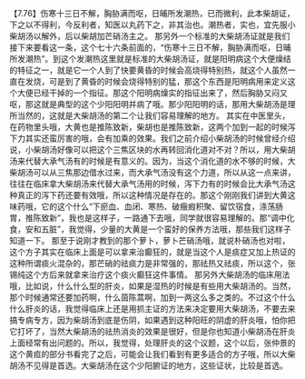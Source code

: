 【7.76】伤寒十三日不解，胸胁满而呕，日晡所发潮热，已而微利，此本柴胡证，下之以不得利，今反利者，知医以丸药下之，非其治也。潮热者，实也，宜先服小柴胡汤以解外，后以柴胡加芒硝汤主之。
那另外一个标准的大柴胡汤证就是我们接下来要看这一条，这个七十六条前面的，“伤寒十三日不解，胸胁满而呕，日晡所发潮热”。到这个发潮热这里就是标准的大柴胡汤证，就是阳明病这个大便燥结的特征之一，就是它一个人到了快要黄昏的时候会高烧得特别热，就这个人虽然一直在发烧，可是到了黄昏的时候会烧得特别的猛，那这个东西是阳明病用来定义这个大便已经干掉的一个指征。那这个阳明病燥实的指征出来了，然后胸胁又闷又呕，那这就是典型的这个少阳阳明并病了哦。那少阳阳明的话，那用大柴胡汤是理所当然的，这就是大柴胡汤的第二个让我们容易理解的地方。
其实在中医里头，在药物里头哦，大黄也是推陈致新，柴胡也是推陈致新，这两个加到一起的时候泻下力其实还蛮厉害的哦，会有加乘的效果。我们之前介绍小柴胡汤的时候曾经介绍说，小柴胡汤好像可以把这个三焦区块的水再转回消化道对不对？所以，用大柴胡汤来代替大承气汤有的时候是有意义的。因为，当这个消化道的水不够的时候，大柴胡汤可以从三焦那边借水过来，而大承气汤没有这个力道，所以从这一点来讲，往往在临床拿大柴胡汤来代替大承气汤用的时候，泻下力有的时候会比大承气汤这种真正的泻下药还要有效哦，所以这种情况是存在的。那这个刚刚我们讲到大黄这味药哦，它的这个什么“下瘀血、血闭、寒热、破癥瘕积聚、留饮宿食，涤荡肠胃，推陈致新”，我也是这样子，一路通下去哦，同学就很容易理解的。那“调中化食，安和五脏”，我觉得，少量的大黄是一个蛮好的保养方法哦，那些我们这样子知道一下。
那至于说刚才教到的那个萝卜，萝卜芒硝汤哦，就说朴硝汤也对啦，这个方子其实在临床上面是可以拿来治癫狂的，就是当这个人是痰症又加上热证的这种所谓痰火混杂的，那芒硝的祛痰力是非常强的，那祛热又祛痰，所以这个，张锡纯这个方后来就拿来治疗这个痰火癫狂这件事情。
那另外大柴胡汤的临床用法哦，比如说，什么什么型的肝炎，如果是湿热的时候是有些用大柴胡汤的。当然，那个时候通常还要加药啊，什么茵陈蒿啊，加到一两这么多之类的。不过这个什么什么肝炎的话，我觉得临床上还是用抓主证的方法来决定要用大柴胡汤，不要去来搞专病专方，因为柴胡汤到底是伤阴，如果遇到这种阳旺的阴虚的肝炎哦，怕你把它打坏了，当然大柴胡汤的祛热消炎的效果是很好，但是你也知道小柴胡汤在肝炎上面经常有出问题的。所以，我觉得，处理肝炎的这个议题，这个以后，张仲景的这个黄疸的部分书看完了之后，可能会让我们看到有更多适合的方子哦，所以大柴胡汤不见得是首选。大柴胡汤在这个少阳腑证的地方，这些证状，比较是首选。
